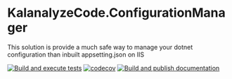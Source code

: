 # KalanalyzeCode.ConfigurationManager
This solution is provide a much safe way to manage your dotnet configuration than inbuilt appsetting.json on IIS

[![Build and execute tests](https://github.com/ubhaya/KalanalyzeCode.ConfigurationManager/actions/workflows/dotnet.yml/badge.svg?branch=main)](https://github.com/ubhaya/KalanalyzeCode.ConfigurationManager/actions/workflows/dotnet.yml)
[![codecov](https://codecov.io/gh/ubhaya/KalanalyzeCode.ConfigurationManager/graph/badge.svg?token=T5SX3O1GSX)](https://codecov.io/gh/ubhaya/KalanalyzeCode.ConfigurationManager)
[![Build and publish documentation](https://github.com/ubhaya/KalanalyzeCode.ConfigurationManager/actions/workflows/build-docs.yml/badge.svg?branch=main)](https://github.com/ubhaya/KalanalyzeCode.ConfigurationManager/actions/workflows/build-docs.yml)


